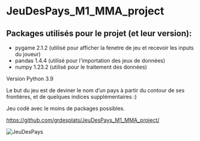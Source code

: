 # JeuDesPays_M1_MMA_project

## Packages utilisés pour le projet (et leur version): 

- pygame 2.1.2 (utilisé pour afficher la fenetre de jeu et recevoir les inputs du joueur)
- pandas 1.4.4 (utilisé pour l'importation des jeux de données)
- numpy 1.23.2 (utilisé pour le traitement des données)

Version Python 3.9

Le but du jeu est de deviner le nom d’un pays à partir du contour de ses frontières, et de quelques indices supplémentaires :)

Jeu codé avec le moins de packages possibles.

https://github.com/grdesplats/JeuDesPays_M1_MMA_project/

![JeuDesPays](https://user-images.githubusercontent.com/80618925/191925130-c0f5078e-a634-4fce-8d49-79ac7927832d.png)
